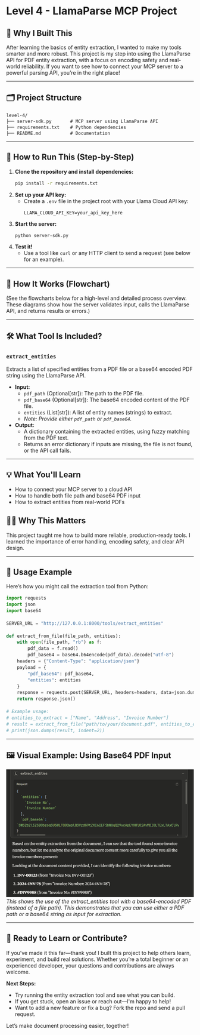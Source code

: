 # Level 4 - LlamaParse MCP Project

## 🦙 Why I Built This

After learning the basics of entity extraction, I wanted to make my tools smarter and more robust. This project is my step into using the LlamaParse API for PDF entity extraction, with a focus on encoding safety and real-world reliability. If you want to see how to connect your MCP server to a powerful parsing API, you’re in the right place!

---

## 🗂️ Project Structure

```
level-4/
├── server-sdk.py       # MCP server using LlamaParse API
├── requirements.txt    # Python dependencies
├── README.md           # Documentation
```

---

## 🚀 How to Run This (Step-by-Step)

1. **Clone the repository and install dependencies:**
   ```bash
   pip install -r requirements.txt
   ```
2. **Set up your API key:**
   - Create a `.env` file in the project root with your Llama Cloud API key:
     ```env
     LLAMA_CLOUD_API_KEY=your_api_key_here
     ```
3. **Start the server:**
   ```bash
   python server-sdk.py
   ```
4. **Test it!**
   - Use a tool like `curl` or any HTTP client to send a request (see below for an example).

---

## 🔄 How It Works (Flowchart)

(See the flowcharts below for a high-level and detailed process overview. These diagrams show how the server validates input, calls the LlamaParse API, and returns results or errors.)

---

## 🛠️ What Tool Is Included?

### `extract_entities`
Extracts a list of specified entities from a PDF file or a base64 encoded PDF string using the LlamaParse API.

- **Input:**
  - `pdf_path` (Optional[str]): The path to the PDF file.
  - `pdf_base64` (Optional[str]): The base64 encoded content of the PDF file.
  - `entities` (List[str]): A list of entity names (strings) to extract.
  - *Note: Provide either `pdf_path` or `pdf_base64`.*
- **Output:**
  - A dictionary containing the extracted entities, using fuzzy matching from the PDF text.
  - Returns an error dictionary if inputs are missing, the file is not found, or the API call fails.

---

## 💡 What You'll Learn
- How to connect your MCP server to a cloud API
- How to handle both file path and base64 PDF input
- How to extract entities from real-world PDFs

## 🧑‍💻 Why This Matters
This project taught me how to build more reliable, production-ready tools. I learned the importance of error handling, encoding safety, and clear API design.

---

## 🚦 Usage Example

Here’s how you might call the extraction tool from Python:

```python
import requests
import json
import base64

SERVER_URL = "http://127.0.0.1:8000/tools/extract_entities"

def extract_from_file(file_path, entities):
    with open(file_path, "rb") as f:
        pdf_data = f.read()
        pdf_base64 = base64.b64encode(pdf_data).decode("utf-8")
    headers = {"Content-Type": "application/json"}
    payload = {
        "pdf_base64": pdf_base64,
        "entities": entities
    }
    response = requests.post(SERVER_URL, headers=headers, data=json.dumps(payload))
    return response.json()

# Example usage:
# entities_to_extract = ["Name", "Address", "Invoice Number"]
# result = extract_from_file("path/to/your/document.pdf", entities_to_extract)
# print(json.dumps(result, indent=2))
```

---

## 🖼️ Visual Example: Using Base64 PDF Input

![Extract Entities with Base64](../Images/Screenshot%202025-07-09%20204635.png)
*This shows the use of the extract_entities tool with a base64-encoded PDF (instead of a file path). This demonstrates that you can use either a PDF path or a base64 string as input for extraction.*

---

## 🙌 Ready to Learn or Contribute?

If you’ve made it this far—thank you! I built this project to help others learn, experiment, and build real solutions. Whether you’re a total beginner or an experienced developer, your questions and contributions are always welcome.

**Next Steps:**
- Try running the entity extraction tool and see what you can build.
- If you get stuck, open an issue or reach out—I'm happy to help!
- Want to add a new feature or fix a bug? Fork the repo and send a pull request.

Let’s make document processing easier, together! 
